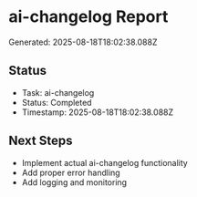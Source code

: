 # ai-changelog Report

Generated: 2025-08-18T18:02:38.088Z

## Status
- Task: ai-changelog
- Status: Completed
- Timestamp: 2025-08-18T18:02:38.088Z

## Next Steps
- Implement actual ai-changelog functionality
- Add proper error handling
- Add logging and monitoring
